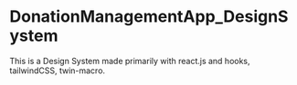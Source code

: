 # DonationManagementApp_DesignSystem

This is a Design System made primarily with react.js and hooks, tailwindCSS, twin-macro.

